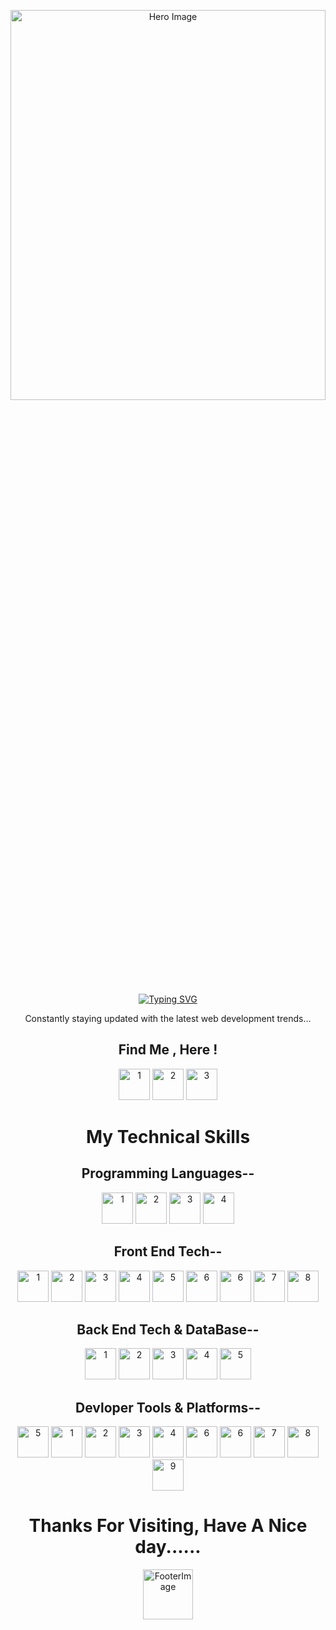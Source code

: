 <div align="center">
  <p >
    <img src="https://i.ibb.co/yPs6BkS/e.png" alt="Hero Image" width="100%" height="40%">
  </p>
 <a href="https://git.io/typing-svg"><img src="https://readme-typing-svg.demolab.com?font=Fira+Code&size=35&pause=1000&color=206F92&width=435&lines=Software+Engineer.+.+.+;Full+Stack+Devloper;Competitive+Programmer" alt="Typing SVG" /></a>
  <div >
    <p>Constantly staying updated with the latest web development trends...</p>
  </div>
  <div>
    <h2>Find Me , Here !</h2>
    <a href="https://www.linkedin.com/in/hasan-raza-908093271/"><img src="https://encrypted-tbn0.gstatic.com/images?q=tbn:ANd9GcRVZ7ih0RMvWGQ4X98WXAZofSI-cGiWSFs-5Q&s" alt="1" widht="50" height="50"></a>
    <a href="https://leetcode.com/u/maverickcodes0303/"><img src="https://cdn.iconscout.com/icon/free/png-256/free-leetcode-logo-icon-download-in-svg-png-gif-file-formats--technology-social-media-vol-4-pack-logos-icons-2944960.png?f=webp" alt="2" widht="50" height="50"></a>
    <a href="https://www.geeksforgeeks.org/user/maveri//"><img src="https://miro.medium.com/v2/resize:fit:799/0*ilw552fVUGbwIzbE.jpg" alt="3" widht="50" height="50"></a>
  </div>
  <div >
    <h1>My Technical Skills</h1>
    <h2>Programming Languages--</h2>
    <div>
      <img src="https://upload.wikimedia.org/wikipedia/commons/1/19/C_Logo.png"alt="1" widht="50" height="50">
      <img src="https://upload.wikimedia.org/wikipedia/en/thumb/3/30/Java_programming_language_logo.svg/1200px-Java_programming_language_logo.svg.png" alt="2" widht="50" height="50">
      <img src="https://upload.wikimedia.org/wikipedia/commons/6/6a/JavaScript-logo.png" alt="3" widht="50" height="50">
      <img src="https://upload.wikimedia.org/wikipedia/commons/thumb/4/4c/Typescript_logo_2020.svg/1200px-Typescript_logo_2020.svg.png" alt="4" widht="50" height="50">
    </div>
    <h2>Front End Tech--</h2>
    <div>
      <img src="https://upload.wikimedia.org/wikipedia/commons/thumb/6/61/HTML5_logo_and_wordmark.svg/512px-HTML5_logo_and_wordmark.svg.png"alt="1" widht="50" height="50">
      <img src="https://encrypted-tbn0.gstatic.com/images?q=tbn:ANd9GcTO5ryTY9VShCV5uJWhoBXkcxxlFB8O5bbxGA&s" alt="2" widht="50" height="50">
      <img src="https://encrypted-tbn0.gstatic.com/images?q=tbn:ANd9GcSlGmKtrnxElpqw3AExKXPWWBulcwjlvDJa1Q&s" alt="3" widht="50" height="50">
      <img src="https://images-cdn.openxcell.com/wp-content/uploads/2024/07/24154156/dango-inner-2.webp" alt="4" widht="50" height="50">
      <img src="https://encrypted-tbn0.gstatic.com/images?q=tbn:ANd9GcQNhoXisDruJMDAq3Ltd-wuaMW2lGxck9wAKw&s" alt="5" widht="50" height="50">
      <img src="https://encrypted-tbn0.gstatic.com/images?q=tbn:ANd9GcQ8dYWJ-_SKJ2akzqJuvM_0Alw5qC0NEIauRg&s" alt="6" widht="50" height="50">
      <img src="https://cdn.worldvectorlogo.com/logos/material-ui-1.svg" alt="6" widht="50" height="50">
      <img src="https://upload.wikimedia.org/wikipedia/commons/thumb/b/b2/Bootstrap_logo.svg/1280px-Bootstrap_logo.svg.png" alt="7" widht="50" height="50">
      <img src="https://encrypted-tbn0.gstatic.com/images?q=tbn:ANd9GcTMfeXAXFgfBZUaROGYeW0t9QrxpFHA_OI3Xg&s" alt="8" widht="50" height="50">
    </div>
    <h2>Back End Tech & DataBase--</h2>
    <div>
      <img src="https://encrypted-tbn0.gstatic.com/images?q=tbn:ANd9GcSBwzWqFVu66ck-2u_nDBgLTZbR3cNjpUCbWg&s"alt="1" widht="50" height="50">
      <img src="https://cdn.prod.website-files.com/6320125ace536b6ad148eca3/66502d746f57d299fe0e0c31_Image%201-Express.js.webp" alt="2" widht="50" height="50">
      <img src="https://encrypted-tbn0.gstatic.com/images?q=tbn:ANd9GcSFL32D-uNmvccZXINXUyASXF0BhYHyhzyIvg&s" alt="3" widht="50" height="50">
      <img src="https://upload.wikimedia.org/wikipedia/commons/thumb/2/29/Postgresql_elephant.svg/1985px-Postgresql_elephant.svg.png" alt="4" widht="50" height="50">
      <img src="https://encrypted-tbn0.gstatic.com/images?q=tbn:ANd9GcQTArzXKp_ZPAa03Knuu9aL4Ge5N4GQmFcRBw&s" alt="5" widht="50" height="50">
    </div>
    <h2>Devloper Tools & Platforms--</h2>
    <div>
      <img src="https://upload.wikimedia.org/wikipedia/commons/thumb/9/9a/Visual_Studio_Code_1.35_icon.svg/768px-Visual_Studio_Code_1.35_icon.svg.png" alt="5" widht="50" height="50">
      <img src="https://static-00.iconduck.com/assets.00/git-icon-2048x2048-juzdf1l5.png"alt="1" widht="50" height="50">
      <img src="https://encrypted-tbn0.gstatic.com/images?q=tbn:ANd9GcThdZlszhihSfJBfoXkpJtOvDk9p_sskS4rSQ&s" alt="2" widht="50" height="50">
      <img src="https://encrypted-tbn0.gstatic.com/images?q=tbn:ANd9GcRaWljheH88qcaUyOBSYs7uILchXcKdZosvLg&s" alt="3" widht="50" height="50">
      <img src="https://encrypted-tbn0.gstatic.com/images?q=tbn:ANd9GcTCWZ1cB0vJ8r9t6XuR73a8trc2mNYjnaKamQ&s" alt="4" widht="50" height="50">
      <img src="https://upload.wikimedia.org/wikipedia/commons/thumb/a/af/Adobe_Photoshop_CC_icon.svg/512px-Adobe_Photoshop_CC_icon.svg.png" alt="6" widht="50" height="50">
      <img src="https://upload.wikimedia.org/wikipedia/commons/thumb/3/33/Figma-logo.svg/1667px-Figma-logo.svg.png" alt="6" widht="50" height="50">
      <img src="https://encrypted-tbn0.gstatic.com/images?q=tbn:ANd9GcQ6WqCHKclevNzkGnRVuCC5-OE8bKMvIV-x9g&s" alt="7" widht="50" height="50">
      <img src="https://encrypted-tbn0.gstatic.com/images?q=tbn:ANd9GcTiHIcv29dwCTi1xUzgHqy3xKwJ-7BzBncl5Q&s" alt="8" widht="50" height="50">
      <img src="https://pbs.twimg.com/profile_images/1735429515541938176/zOO1N7Su_400x400.jpg" alt="9" widht="50" height="50">
    </div>
  </div>
  <div >
    <h1>Thanks For Visiting, Have A Nice day......</h1>
    <img src="https://static.vecteezy.com/system/resources/previews/024/800/496/non_2x/bye-comic-blast-with-blue-and-yellow-comic-burst-with-colorful-cloud-effects-and-stars-comic-cloud-explosion-bubbles-free-png.png" alt="FooterImage" widht="80" height="80">
  </div>
</div>


